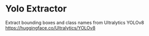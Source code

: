 # Yolo Extractor

Extract bounding boxes and class names from Ultralytics YOLOv8
https://huggingface.co/Ultralytics/YOLOv8